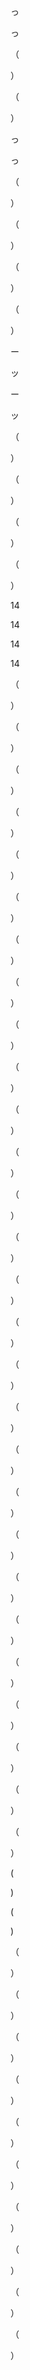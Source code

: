っ

っ

（

）

（

）

っ

っ

（

）

（

）

（

）

（

）

ー

ッ

ー

ッ

（

）

（

）

（

）

（

）

14

14

14

14

（

）

（

）

（

）

（

）

（

）

（

）

（

）

（

）

（

）

（

）

（

）

（

）

（

）

（

）

（

）

（

）

（

）

（

）

（

）

（

）

（

）

（

）

（

）

（

）

（

）

（

）

（

）

（

）

(

)

(

)

（

）

（

）

（

）

（

）

（

）

（

）

（

）

（

）

（

）

（

）